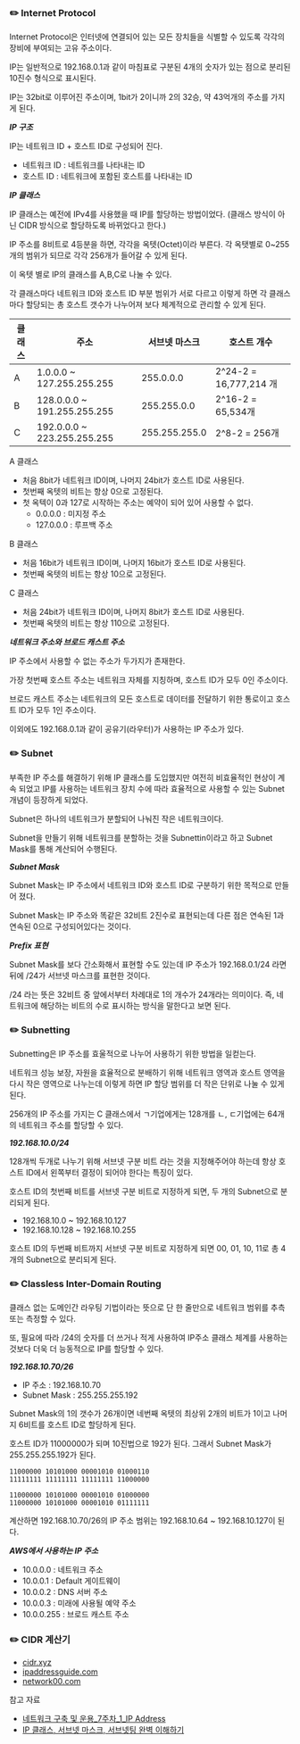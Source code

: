 ### ✏️ Internet Protocol

Internet Protocol은 인터넷에 연결되어 있는 모든 장치들을 식별할 수 있도록 각각의 장비에 부여되는 고유 주소이다.

IP는 일반적으로 192.168.0.1과 같이 마침표로 구분된 4개의 숫자가 있는 점으로 분리된 10진수 형식으로 표시된다.

IP는 32bit로 이루어진 주소이며, 1bit가 2이니까 2의 32승, 약 43억개의 주소를 가지게 된다.

***IP 구조***

IP는 네트워크 ID + 호스트 ID로 구성되어 진다.
- 네트워크 ID : 네트워크를 나타내는 ID
- 호스트 ID : 네트워크에 포함된 호스트를 나타내는 ID

***IP 클래스***

IP 클래스는 예전에 IPv4를 사용했을 때 IP를 할당하는 방법이었다. (클래스 방식이 아닌 CIDR 방식으로 할당하도록 바뀌었다고 한다.)

IP 주소를 8비트로 4등분을 하면, 각각을 옥텟(Octet)이라 부른다. 각 옥탯별로 0~255개의 범위가 되므로 각각 256개가 들어갈 수 있게 된다.

이 옥텟 별로 IP의 클래스를 A,B,C로 나눌 수 있다.

각 클래스마다 네트워크 ID와 호스트 ID 부분 범위가 서로 다르고 이렇게 하면 각 클래스마다 할당되는 총 호스트 갯수가 나누어져 보다 체계적으로 관리할 수 있게 된다.

|클래스|주소|서브넷 마스크|호스트 개수|
|---|---|---|---|
|A|1.0.0.0 ~ 127.255.255.255|255.0.0.0|2^24-2 = 16,777,214 개|
|B|128.0.0.0 ~ 191.255.255.255|255.255.0.0|2^16-2 = 65,534개|
|C|192.0.0.0 ~ 223.255.255.255|255.255.255.0|2^8-2 = 256개|

A 클래스
- 처음 8bit가 네트워크 ID이며, 나머지 24bit가 호스트 ID로 사용된다.
- 첫번째 옥텟의 비트는 항상 0으로 고정된다.
- 첫 옥텍이 0과 127로 시작하는 주소는 예약이 되어 있어 사용할 수 없다.
  - 0.0.0.0 : 미지정 주소
  - 127.0.0.0 : 루프백 주소

B 클래스
- 처음 16bit가 네트워크 ID이며, 나머지 16bit가 호스트 ID로 사용된다.
- 첫번째 옥텟의 비트는 항상 10으로 고정된다.

C 클래스
- 처음 24bit가 네트워크 ID이며, 나머지 8bit가 호스트 ID로 사용된다.
- 첫번째 옥텟의 비트는 항상 110으로 고정된다.

***네트워크 주소와 브로드 캐스트 주소***

IP 주소에서 사용할 수 없는 주소가 두가지가 존재한다.

가장 첫번째 호스트 주소는 네트워크 자체를 지칭하며, 호스트 ID가 모두 0인 주소이다.

브로드 캐스트 주소는 네트워크의 모든 호스트로 데이터를 전달하기 위한 통로이고 호스트 ID가 모두 1인 주소이다.

이외에도 192.168.0.1과 같이 공유기(라우터)가 사용하는 IP 주소가 있다.

### ✏️ Subnet

부족한 IP 주소를 해결하기 위해 IP 클래스를 도입했지만 여전히 비효율적인 현상이 계속 되었고 IP를 사용하는 네트워크 장치 수에 따라 효율적으로 사용할 수 있는 Subnet 개념이 등장하게 되었다.

Subnet은 하나의 네트워크가 분할되어 나눠진 작은 네트워크이다.

Subnet을 만들기 위해 네트워크를 분할하는 것을 Subnettin이라고 하고 Subnet Mask를 통해 계산되어 수행된다.

***Subnet Mask***

Subnet Mask는 IP 주소에서 네트워크 ID와 호스트 ID로 구분하기 위한 목적으로 만들어 졌다.

Subnet Mask는 IP 주소와 똑같은 32비트 2진수로 표현되는데 다른 점은 연속된 1과 연속된 0으로 구성되어있다는 것이다.

***Prefix 표현***

Subnet Mask를 보다 간소화해서 표현할 수도 있는데 IP 주소가 192.168.0.1/24 라면 뒤에 /24가 서브넷 마스크를 표현한 것이다.

/24 라는 뜻은 32비트 중 앞에서부터 차례대로 1의 개수가 24개라는 의미이다. 즉, 네트워크에 해당하는 비트의 수로 표시하는 방식을 말한다고 보면 된다.

### ✏️ Subnetting

Subnetting은 IP 주소를 효울적으로 나누어 사용하기 위한 방법을 일컫는다.

네트워크 성능 보장, 자원을 효율적으로 분배하기 위해 네트워크 영역과 호스트 영역을 다시 작은 영역으로 나누는데 이렇게 하면 IP 할당 범위를 더 작은 단위로 나눌 수 있게 된다.

256개의 IP 주소를 가지는 C 클래스에서 ㄱ기업에게는 128개를 ㄴ, ㄷ기업에는 64개의 네트워크 주소를 할당할 수 있다.

***192.168.10.0/24***

128개씩 두개로 나누기 위해 서브넷 구분 비트 라는 것을 지정해주어야 하는데 항상 호스트 ID에서 왼쪽부터 결정이 되어야 한다는 특징이 있다.

호스트 ID의 첫번째 비트를 서브넷 구분 비트로 지정하게 되면, 두 개의 Subnet으로 분리되게 된다.

- 192.168.10.0 ~ 192.168.10.127
- 192.168.10.128 ~ 192.168.10.255

호스트 ID의 두번째 비트까지 서브넷 구분 비트로 지정하게 되면 00, 01, 10, 11로 총 4개의 Subnet으로 분리되게 된다.

### ✏️ Classless Inter-Domain Routing

클래스 없는 도메인간 라우팅 기법이라는 뜻으로 단 한 줄만으로 네트워크 범위를 추측 또는 측정할 수 있다.

또, 필요에 따라 /24의 숫자를 더 쓰거나 적게 사용하여 IP주소 클래스 체계를 사용하는 것보다 더욱 더 능동적으로 IP를 할당할 수 있다.

***192.168.10.70/26***

- IP 주소 : 192.168.10.70
- Subnet Mask : 255.255.255.192

Subnet Mask의 1의 갯수가 26개이면 네번째 옥텟의 최상위 2개의 비트가 1이고 나머지 6비트를 호스트 ID로 할당하게 된다.

호스트 ID가 11000000가 되며 10진법으로 192가 된다. 그래서 Subnet Mask가 255.255.255.192가 된다.

```
11000000 10101000 00001010 01000110
11111111 11111111 11111111 11000000

11000000 10101000 00001010 01000000
11000000 10101000 00001010 01111111
```

계산하면 192.168.10.70/26의 IP 주소 범위는 192.168.10.64 ~ 192.168.10.127이 된다.

***AWS에서 사용하는 IP 주소***
- 10.0.0.0 : 네트워크 주소
- 10.0.0.1 : Default 게이트웨이
- 10.0.0.2 : DNS 서버 주소
- 10.0.0.3 : 미래에 사용될 예약 주소
- 10.0.0.255 : 브로드 캐스트 주소

### ✏️ CIDR 계산기
- [cidr.xyz](https://cidr.xyz/)
- [ipaddressguide.com](https://www.ipaddressguide.com/)
- [network00.com](https://network00.com/NetworkTools/IPv4AddressPlanner/)

참고 자료
- [네트워크 구축 및 운용_7주차_1_IP Address](https://www.youtube.com/watch?v=b7Wk-6w5vgg)
- [IP 클래스, 서브넷 마스크, 서브넷팅 완벽 이해하기](https://inpa.tistory.com/entry/WEB-IP-%ED%81%B4%EB%9E%98%EC%8A%A4-%EC%84%9C%EB%B8%8C%EB%84%B7-%EB%A7%88%EC%8A%A4%ED%81%AC-%EC%84%9C%EB%B8%8C%EB%84%B7%ED%8C%85-%EC%B4%9D%EC%A0%95%EB%A6%AC)
